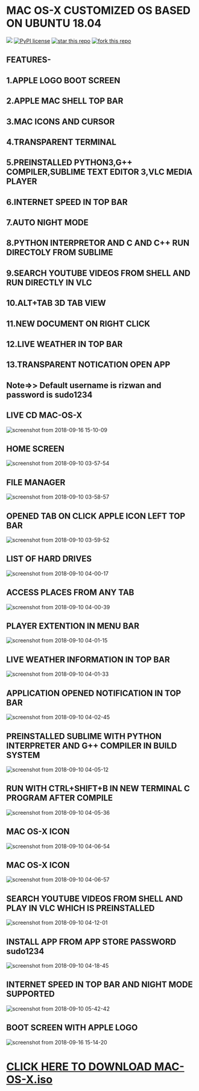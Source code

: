 # MAC OS-X CUSTOMIZED OS  BASED  ON UBUNTU 18.04 
 ![](https://img.shields.io/badge/Full%20size-3GB-success) [![PyPI license](https://img.shields.io/pypi/l/ansicolortags.svg)](https://pypi.python.org/pypi/ansicolortags/)  [![star this repo](http://githubbadges.com/star.svg?user=rizwansoaib&repo=macosx)](https://github.com/rizwansoaib/macosx)
[![fork this repo](http://githubbadges.com/fork.svg?user=rizwansoaib&repo=macosx)](http://github.com/rizwansoaib/macosx/fork)

## FEATURES-

## 1.APPLE LOGO BOOT SCREEN  
## 2.APPLE MAC SHELL TOP BAR 
## 3.MAC ICONS AND CURSOR 
## 4.TRANSPARENT TERMINAL
## 5.PREINSTALLED PYTHON3,G++ COMPILER,SUBLIME TEXT EDITOR 3,VLC MEDIA PLAYER
## 6.INTERNET SPEED IN TOP BAR
## 7.AUTO NIGHT MODE
## 8.PYTHON INTERPRETOR AND C AND C++ RUN DIRECTOLY FROM SUBLIME 
## 9.SEARCH YOUTUBE VIDEOS FROM SHELL AND RUN DIRECTLY IN VLC 
## 10.ALT+TAB 3D TAB VIEW
## 11.NEW DOCUMENT ON RIGHT CLICK
## 12.LIVE WEATHER IN TOP BAR
## 13.TRANSPARENT NOTICATION OPEN APP




## Note=>> Default username is rizwan and password is sudo1234 

















## LIVE CD MAC-OS-X
![screenshot from 2018-09-16 15-10-09](https://user-images.githubusercontent.com/29729380/45595107-46f52680-b9c4-11e8-9b30-8ed88bbd55da.png)




## HOME SCREEN

![screenshot from 2018-09-10 03-57-54](https://user-images.githubusercontent.com/29729380/45594628-e4982800-b9bb-11e8-866d-8e16bc94de10.png)
## FILE MANAGER
![screenshot from 2018-09-10 03-58-57](https://user-images.githubusercontent.com/29729380/45594629-e82baf00-b9bb-11e8-9f84-31cee3b7bfd5.png)
## OPENED TAB ON CLICK APPLE ICON LEFT TOP BAR
![screenshot from 2018-09-10 03-59-52](https://user-images.githubusercontent.com/29729380/45594630-e9f57280-b9bb-11e8-82d5-5476ee0661d0.png)
## LIST OF HARD DRIVES
![screenshot from 2018-09-10 04-00-17](https://user-images.githubusercontent.com/29729380/45594631-eb269f80-b9bb-11e8-8d93-f98748352908.png)
## ACCESS PLACES FROM ANY TAB
![screenshot from 2018-09-10 04-00-39](https://user-images.githubusercontent.com/29729380/45594632-ecf06300-b9bb-11e8-815e-c65b8dfb0888.png)
## PLAYER EXTENTION IN MENU BAR
![screenshot from 2018-09-10 04-01-15](https://user-images.githubusercontent.com/29729380/45594634-f11c8080-b9bb-11e8-95f5-2b327cbf6a21.png)
## LIVE WEATHER INFORMATION IN TOP BAR 
![screenshot from 2018-09-10 04-01-33](https://user-images.githubusercontent.com/29729380/45594635-f2e64400-b9bb-11e8-8161-8a79e526d390.png)
## APPLICATION OPENED NOTIFICATION IN TOP BAR
![screenshot from 2018-09-10 04-02-45](https://user-images.githubusercontent.com/29729380/45594636-f4177100-b9bb-11e8-9820-d97d344d24b3.png)
## PREINSTALLED SUBLIME WITH PYTHON INTERPRETER AND G++ COMPILER IN BUILD SYSTEM
![screenshot from 2018-09-10 04-05-12](https://user-images.githubusercontent.com/29729380/45594642-fc6fac00-b9bb-11e8-89cc-9e1f9924c2d6.png)
## RUN WITH CTRL+SHIFT+B IN NEW TERMINAL C PROGRAM AFTER COMPILE
![screenshot from 2018-09-10 04-05-36](https://user-images.githubusercontent.com/29729380/45594644-fd084280-b9bb-11e8-9006-119c360590cc.png)
## MAC OS-X ICON
![screenshot from 2018-09-10 04-06-54](https://user-images.githubusercontent.com/29729380/45594645-fd084280-b9bb-11e8-9ba8-0af2c73c900a.png)
## MAC OS-X ICON
![screenshot from 2018-09-10 04-06-57](https://user-images.githubusercontent.com/29729380/45594646-fda0d900-b9bb-11e8-9ca7-f4fb63c895dc.png)
## SEARCH YOUTUBE VIDEOS FROM SHELL AND PLAY IN VLC WHICH IS PREINSTALLED
![screenshot from 2018-09-10 04-12-01](https://user-images.githubusercontent.com/29729380/45594650-0691aa80-b9bc-11e8-965e-f51e5d4bd32f.png)

## INSTALL APP FROM APP STORE PASSWORD sudo1234
![screenshot from 2018-09-10 04-18-45](https://user-images.githubusercontent.com/29729380/45594653-072a4100-b9bc-11e8-93a3-401a463585d7.png)
## INTERNET SPEED IN TOP BAR AND NIGHT MODE SUPPORTED
![screenshot from 2018-09-10 05-42-42](https://user-images.githubusercontent.com/29729380/45594655-07c2d780-b9bc-11e8-96a3-5e0a5b89f92a.png)

## BOOT SCREEN WITH APPLE LOGO
![screenshot from 2018-09-16 15-14-20](https://user-images.githubusercontent.com/29729380/45595105-42c90900-b9c4-11e8-9921-5e181bcb02f2.png)





# [CLICK HERE TO DOWNLOAD MAC-OS-X.iso](https://drive.google.com/open?id=1ckRZHQBaWvd5JBe123KfffzXe-_MIgo0)


